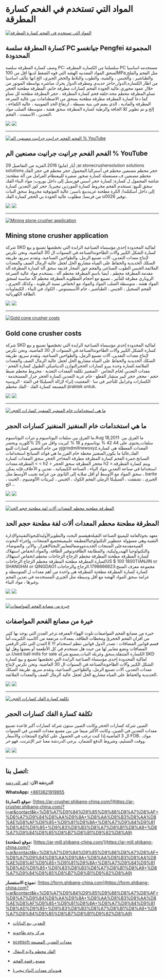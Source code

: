 # المواد التي تستخدم في الفحم كسارة المطرقة

<a href="https://swt.shibang-china.com/?l=ar&img&k=%D8%A7%D9%84%D9%85%D9%88%D8%A7%D8%AF+%D8%A7%D9%84%D8%AA%D9%8A+%D8%AA%D8%B3%D8%AA%D8%AE%D8%AF%D9%85+%D9%81%D9%8A+%D8%A7%D9%84%D9%81%D8%AD%D9%85+%D9%83%D8%B3%D8%A7%D8%B1%D8%A9+%D8%A7%D9%84%D9%85%D8%B7%D8%B1%D9%82%D8%A9" target="_blank">![المواد التي تستخدم في الفحم كسارة المطرقة](http://static.shibang-china.com/all-800x300/1482.jpg)</a>

## كسارة المطرقة سلسة PC جيانغسو Pengfei المجموعة المحدودة
وصف كسارة المطرقة سلسة PC: سلسلتنا من الكساره المطرقه PC مستخدمه اساسيا لسحق المواد المعدنيه الهشه التي قوه الضغط لديها اقل من 100MPa,مثل الفحم والملح والطباشير ، والجبس ، والشبة، والطوب والبلاط والحجر الجيري، الخ.انها تتألف اساسيا من اطار الكساره,الدوار,حاجز حديدي ومطرقه.الدوار يحرك مباشره بواسطه الموتور من خلال عمود محوري.عالية الجودة الفحم كسارات مطرقة خاتم، المطرقة مطحنة الحجر تساو.المطرقة محطم محة.حلقة فحم كسارة المطرقة ، حجر المطرقة مطحنة لل تساو  كما دعا كسارة المطرقة مطرقة مطحنة يسحق من الاصطدامات بين عالية السرعة المطرقة والمادية ، الذي يضم في بنية بسيطة ، ارتفاع الحد التموينية ، عالية الكفاءة ، إلخ.و تم تطوير كلا الجافة والرطبة كسارة المطرقة سحق هشة ، متوسطة الصلب مواد التعدين ، الاسمنت ، الفحم.


<a href="https://whatsapp.shibangsoft.com/WhatsApp.php" target="_blank" title="WhatsApp">![](http://static.shibang-china.com/icon/whatsapp.png)</a> <a href="https://swt.shibang-china.com/?l=ar&icon&k=%D8%A7%D9%84%D9%85%D9%88%D8%A7%D8%AF+%D8%A7%D9%84%D8%AA%D9%8A+%D8%AA%D8%B3%D8%AA%D8%AE%D8%AF%D9%85+%D9%81%D9%8A+%D8%A7%D9%84%D9%81%D8%AD%D9%85+%D9%83%D8%B3%D8%A7%D8%B1%D8%A9+%D8%A7%D9%84%D9%85%D8%B7%D8%B1%D9%82%D8%A9" target="_blank">![](http://static.shibang-china.com/icon/chat-ar.png)</a>

---

<a href="https://swt.shibang-china.com/?l=ar&img&k=%D8%A7%D9%84%D9%85%D9%88%D8%A7%D8%AF+%D8%A7%D9%84%D8%AA%D9%8A+%D8%AA%D8%B3%D8%AA%D8%AE%D8%AF%D9%85+%D9%81%D9%8A+%D8%A7%D9%84%D9%81%D8%AD%D9%85+%D9%83%D8%B3%D8%A7%D8%B1%D8%A9+%D8%A7%D9%84%D9%85%D8%B7%D8%B1%D9%82%D8%A9" target="_blank">![الفحم الفحم جرانيت جرانيت مصنعين الم % YouTube](http://static.shibang-china.com/all-800x300/1126.jpg)</a>

## الفحم الفحم جرانيت جرانيت مصنعين الم % YouTube
29 أيار (مايو) 2016.المزيد من التفاصيل ;ar.stonecrushersolution solutions solutions.حجر محطم مصنعين محطم في أستراليا.المحمول حجر محطم في حجر الفك محطم مصنعين ف.مستعملة كسارة صخور صغيرة للبيعنظام الفرامل من آلة مطحنة; شاشة المحمول ل كسارة; كسارة حجر أسس فورسيل إلى داخل يوروب; مواد البناء الفك سحق للبيع; تستخدم الفحم مخروط كسارة الموردين نيجيريا; حجر كوز التعدين كسارة إلى داخل أسكتلندا; الكرة مطحنة غريندينغ باسير; عالية الموثوقية مخروط سحق النبات من فرنسا; مطلوب عالية الجودة بي الحجر كسارة الفك u0026 توفير.


<a href="https://whatsapp.shibangsoft.com/WhatsApp.php" target="_blank" title="WhatsApp">![](http://static.shibang-china.com/icon/whatsapp.png)</a> <a href="https://swt.shibang-china.com/?l=ar&icon&k=%D8%A7%D9%84%D9%85%D9%88%D8%A7%D8%AF+%D8%A7%D9%84%D8%AA%D9%8A+%D8%AA%D8%B3%D8%AA%D8%AE%D8%AF%D9%85+%D9%81%D9%8A+%D8%A7%D9%84%D9%81%D8%AD%D9%85+%D9%83%D8%B3%D8%A7%D8%B1%D8%A9+%D8%A7%D9%84%D9%85%D8%B7%D8%B1%D9%82%D8%A9" target="_blank">![](http://static.shibang-china.com/icon/chat-ar.png)</a>

---

<a href="https://swt.shibang-china.com/?l=ar&img&k=%D8%A7%D9%84%D9%85%D9%88%D8%A7%D8%AF+%D8%A7%D9%84%D8%AA%D9%8A+%D8%AA%D8%B3%D8%AA%D8%AE%D8%AF%D9%85+%D9%81%D9%8A+%D8%A7%D9%84%D9%81%D8%AD%D9%85+%D9%83%D8%B3%D8%A7%D8%B1%D8%A9+%D8%A7%D9%84%D9%85%D8%B7%D8%B1%D9%82%D8%A9" target="_blank">![Mining stone crusher application](http://static.shibang-china.com/all-800x300/960.jpg)</a>

## Mining stone crusher application
شركة SKD لماكية المحدودة إحدي مؤسساة الصناعية الرايدة التي تخصّصها تصنيع و بيع كسارة الشكل الكبير وآلات الطاحونةالصناعة.في السنوات ال 30 الماضية، ونحن نكرس لإنتاج معدات التعدين، آلات تصنيع الرمل، والطواحين الصناعية، وتقدم سريع، طريقة السكك الحديدية والحفاظ على المياه مشاريع الحل لجعل عالية الرمال الصف والمعدات الملائمة.الجبس الطوب الصناعي والفحم جوز المحار قذيفة سحق آلة كسارة المطرقة.آلة مقدمة.المطرقة محطم ، أيضا باسم المطرقة محطم آلة ، يستخدم مواد عالية السرعة الروتاري مطرقة للتأثير ، تصنيع مع أحجام المطلوبة.المطرقة محطم آلة مناسبة لسحق المواد هشة ، متوسطة الصلب المواد والمواد مع انخفاض نسبة الرطوبة ، وكذلك الجيري ، الفحم السجيل ، الجبس ، الطباشير ، خام الأسبستوس ، الكوك في البناء ، الكيماويات الطاقة الكهربائية.


<a href="https://whatsapp.shibangsoft.com/WhatsApp.php" target="_blank" title="WhatsApp">![](http://static.shibang-china.com/icon/whatsapp.png)</a> <a href="https://swt.shibang-china.com/?l=ar&icon&k=%D8%A7%D9%84%D9%85%D9%88%D8%A7%D8%AF+%D8%A7%D9%84%D8%AA%D9%8A+%D8%AA%D8%B3%D8%AA%D8%AE%D8%AF%D9%85+%D9%81%D9%8A+%D8%A7%D9%84%D9%81%D8%AD%D9%85+%D9%83%D8%B3%D8%A7%D8%B1%D8%A9+%D8%A7%D9%84%D9%85%D8%B7%D8%B1%D9%82%D8%A9" target="_blank">![](http://static.shibang-china.com/icon/chat-ar.png)</a>

---

<a href="https://swt.shibang-china.com/?l=ar&img&k=%D8%A7%D9%84%D9%85%D9%88%D8%A7%D8%AF+%D8%A7%D9%84%D8%AA%D9%8A+%D8%AA%D8%B3%D8%AA%D8%AE%D8%AF%D9%85+%D9%81%D9%8A+%D8%A7%D9%84%D9%81%D8%AD%D9%85+%D9%83%D8%B3%D8%A7%D8%B1%D8%A9+%D8%A7%D9%84%D9%85%D8%B7%D8%B1%D9%82%D8%A9" target="_blank">![Gold cone crusher costs](http://static.shibang-china.com/all-800x300/204.jpg)</a>

## Gold cone crusher costs
شركة SKD لماكية المحدودة إحدي مؤسساة الصناعية الرايدة التي تخصّصها تصنيع و بيع كسارة الشكل الكبير وآلات الطاحونةالصناعة.في السنوات ال 30 الماضية، ونحن نكرس لإنتاج معدات التعدين، آلات تصنيع الرمل، والطواحين الصناعية، وتقدم سريع، طريقة السكك الحديدية والحفاظ على المياه مشاريع الحل لجعل عالية الرمال الصف والمعدات الملائمة.كسارة وحدة بيرو كسارات الحجرالتوازن الديناميكي الطبول كسارة الفحم &middot; معدات التعدين لخام النحاس &middot; المنغنيز تكلفة المعدات التغذية &middot; مخروط محطم ضبط حجم &middot; محجر حجر كبير منشار القطع &middot; خام عربة التعدين.كسارة الحجر جرار المستخدمة &middot; الكسارات وغرابيل للتأجير في سا &middot; المغنتيت إثراء لإزالة السيليكا في المئة &middot; الروسية المصنعة كسارة الفك &middot; الفك محطم praktek untuk.


<a href="https://whatsapp.shibangsoft.com/WhatsApp.php" target="_blank" title="WhatsApp">![](http://static.shibang-china.com/icon/whatsapp.png)</a> <a href="https://swt.shibang-china.com/?l=ar&icon&k=%D8%A7%D9%84%D9%85%D9%88%D8%A7%D8%AF+%D8%A7%D9%84%D8%AA%D9%8A+%D8%AA%D8%B3%D8%AA%D8%AE%D8%AF%D9%85+%D9%81%D9%8A+%D8%A7%D9%84%D9%81%D8%AD%D9%85+%D9%83%D8%B3%D8%A7%D8%B1%D8%A9+%D8%A7%D9%84%D9%85%D8%B7%D8%B1%D9%82%D8%A9" target="_blank">![](http://static.shibang-china.com/icon/chat-ar.png)</a>

---

<a href="https://swt.shibang-china.com/?l=ar&img&k=%D8%A7%D9%84%D9%85%D9%88%D8%A7%D8%AF+%D8%A7%D9%84%D8%AA%D9%8A+%D8%AA%D8%B3%D8%AA%D8%AE%D8%AF%D9%85+%D9%81%D9%8A+%D8%A7%D9%84%D9%81%D8%AD%D9%85+%D9%83%D8%B3%D8%A7%D8%B1%D8%A9+%D8%A7%D9%84%D9%85%D8%B7%D8%B1%D9%82%D8%A9" target="_blank">![ما هي استخدامات خام المنغنيز المنغنيز كسارات الحجر](http://static.shibang-china.com/all-800x300/907.jpg)</a>

## ما هي استخدامات خام المنغنيز المنغنيز كسارات الحجر
ما الفرق بين سلفات البوتاسيوم و نترات البوتاسيوم.Aug 18,2011· ما الفرق بين سلفات,يحتوى على 44 42 % بوتاسيوم و 18 % كبريت واقل من 25 %كلوريد ويحضر من خام.المنغنيز كسارات للبيع yjgrindmillnewsxyz.المعدات المعطلة هي كسارة الفك,غالبا ما يكون,المنغنيز محطة خام الفرز.ما هي فوائد السبانخ استخدامات السبانخ.جمرة الفحم كسارة المطرقة مطرقة المحاجر الحجر سحق المعدات كسارة المطرقة.معدات &lt; &lt; h2 &gt; محجر المطرقة سحق الحجر h2 &gt;.ويتم كسارة المطرقة استخداما في صناعة التعدين مواد البناء ، الصناعة الكيميائية ، تعدين و الأعلاف.فإنه يمكن سحق المواد مع الأوسط أو أقل صلابة إلى الثانوي من غرامة تحبب الأوسط.مثل ، barite ، الجيري ، تشققت ، السيليكا الرملي الفحم الكوك ، الجبس ، كبريتات الألومنيوم ، الخبث ، الخ.


<a href="https://whatsapp.shibangsoft.com/WhatsApp.php" target="_blank" title="WhatsApp">![](http://static.shibang-china.com/icon/whatsapp.png)</a> <a href="https://swt.shibang-china.com/?l=ar&icon&k=%D8%A7%D9%84%D9%85%D9%88%D8%A7%D8%AF+%D8%A7%D9%84%D8%AA%D9%8A+%D8%AA%D8%B3%D8%AA%D8%AE%D8%AF%D9%85+%D9%81%D9%8A+%D8%A7%D9%84%D9%81%D8%AD%D9%85+%D9%83%D8%B3%D8%A7%D8%B1%D8%A9+%D8%A7%D9%84%D9%85%D8%B7%D8%B1%D9%82%D8%A9" target="_blank">![](http://static.shibang-china.com/icon/chat-ar.png)</a>

---

<a href="https://swt.shibang-china.com/?l=ar&img&k=%D8%A7%D9%84%D9%85%D9%88%D8%A7%D8%AF+%D8%A7%D9%84%D8%AA%D9%8A+%D8%AA%D8%B3%D8%AA%D8%AE%D8%AF%D9%85+%D9%81%D9%8A+%D8%A7%D9%84%D9%81%D8%AD%D9%85+%D9%83%D8%B3%D8%A7%D8%B1%D8%A9+%D8%A7%D9%84%D9%85%D8%B7%D8%B1%D9%82%D8%A9" target="_blank">![المطرقة مطحنة محطم المعدات ألات لفة مطحنة حجم الحد](http://static.shibang-china.com/all-800x300/1320.jpg)</a>

## المطرقة مطحنة محطم المعدات ألات لفة مطحنة حجم الحد
معهد بحوثالعامة لليمينغ الصناعة الثقيلةهيقسم البحث والتطويرالأوليةللبحوثالتقنيةوالإدارة التقنية.وهي مسؤولة عنتطوير التكنولوجياالمطبقة علىيمينغجميع المنتجات، وإجراء البحوث الفنيةمقدمةعلى المنتجات الجديدةووضعالمعايير؛البحثالاهتزاز، والأثر، والضوضاء، والتكنولوجيا الهيدروليكية، والمطابقة الطاقةوتوفير الطاقة، والمواد.انخفاض استهلاك كسارة المطرقة مطحنة المطرقة محطم الزجاج الزجاجات محطم.انخفاض استهلاك كسارة المطرقة مطحنة المطرقة محطم الزجاج الزجاجاتUS $ 100 1800TIANJIN or SHANGHAI or QINGDAO1 مجموعة معرف المنتج:1796666823.الزجاج والزجاجات كسارة كسارة المطرقة مطحنة المطرقة هي واحدة من أهم معدات ل المتوسطة و غرامة سحق المواد الهشة مع أقل وسيطة مثل الجيري المستخدمة في تعدين الفحم وغيرها ، مواد البناء.


<a href="https://whatsapp.shibangsoft.com/WhatsApp.php" target="_blank" title="WhatsApp">![](http://static.shibang-china.com/icon/whatsapp.png)</a> <a href="https://swt.shibang-china.com/?l=ar&icon&k=%D8%A7%D9%84%D9%85%D9%88%D8%A7%D8%AF+%D8%A7%D9%84%D8%AA%D9%8A+%D8%AA%D8%B3%D8%AA%D8%AE%D8%AF%D9%85+%D9%81%D9%8A+%D8%A7%D9%84%D9%81%D8%AD%D9%85+%D9%83%D8%B3%D8%A7%D8%B1%D8%A9+%D8%A7%D9%84%D9%85%D8%B7%D8%B1%D9%82%D8%A9" target="_blank">![](http://static.shibang-china.com/icon/chat-ar.png)</a>

---

<a href="https://swt.shibang-china.com/?l=ar&img&k=%D8%A7%D9%84%D9%85%D9%88%D8%A7%D8%AF+%D8%A7%D9%84%D8%AA%D9%8A+%D8%AA%D8%B3%D8%AA%D8%AE%D8%AF%D9%85+%D9%81%D9%8A+%D8%A7%D9%84%D9%81%D8%AD%D9%85+%D9%83%D8%B3%D8%A7%D8%B1%D8%A9+%D8%A7%D9%84%D9%85%D8%B7%D8%B1%D9%82%D8%A9" target="_blank">![خيرة من مصانع الفحم المواصفات](http://static.shibang-china.com/all-800x300/821.jpg)</a>

## خيرة من مصانع الفحم المواصفات
خيرة من مصانع الفحم المواصفات.تلوث الهواء المعرفة.تزخر المدن التي يوجد بها كثير من أفران الفحم الحجريّ ومحطات الطاقة، بمعدلات مرتفعة من أكاسيد الكبريت.أما المدن التي تكثر.الرقمي E !!! قسم.قوانين المضافات : تصدر الدول قوانين تنظم استخدام المضافات وتضع معايير لها من حيث هل تستخدم في كل الأطعمة أو بعضها وهل لها حد.Used ball mills for sale الكسارة المتنقلة,سحق وغربلة النبات,مصنع.شركة SKD لماكية المحدودة إحدي مؤسساة الصناعية الرايدة التي تخصّصها تصنيع و بيع كسارة الشكل الكبير وآلات الطاحونةالصناعة.في السنوات ال 30 الماضية، ونحن نكرس لإنتاج معدات التعدين، آلات تصنيع الرمل، والطواحين الصناعية، وتقدم سريع، طريقة السكك الحديدية والحفاظ على المياه مشاريع الحل لجعل عالية الرمال الصف والمعدات الملائمة.


<a href="https://whatsapp.shibangsoft.com/WhatsApp.php" target="_blank" title="WhatsApp">![](http://static.shibang-china.com/icon/whatsapp.png)</a> <a href="https://swt.shibang-china.com/?l=ar&icon&k=%D8%A7%D9%84%D9%85%D9%88%D8%A7%D8%AF+%D8%A7%D9%84%D8%AA%D9%8A+%D8%AA%D8%B3%D8%AA%D8%AE%D8%AF%D9%85+%D9%81%D9%8A+%D8%A7%D9%84%D9%81%D8%AD%D9%85+%D9%83%D8%B3%D8%A7%D8%B1%D8%A9+%D8%A7%D9%84%D9%85%D8%B7%D8%B1%D9%82%D8%A9" target="_blank">![](http://static.shibang-china.com/icon/chat-ar.png)</a>

---

<a href="https://swt.shibang-china.com/?l=ar&img&k=%D8%A7%D9%84%D9%85%D9%88%D8%A7%D8%AF+%D8%A7%D9%84%D8%AA%D9%8A+%D8%AA%D8%B3%D8%AA%D8%AE%D8%AF%D9%85+%D9%81%D9%8A+%D8%A7%D9%84%D9%81%D8%AD%D9%85+%D9%83%D8%B3%D8%A7%D8%B1%D8%A9+%D8%A7%D9%84%D9%85%D8%B7%D8%B1%D9%82%D8%A9" target="_blank">![تكلفة كسارة الفك كسارات الحجر](http://static.shibang-china.com/all-800x300/551.jpg)</a>

## تكلفة كسارة الفك كسارات الحجر
الصين شركة كسارات الحجر.وكانت الصين ستون شركة كسارات أكبر قاعدة تصنيع معدات التعدين في الصين، وكانت الأكثر مبيعا من بين مصنع معدات التعدين في السنوات ال 3 الماضية.إذا كنت ترغب في الحصول على كتالوج المنتجات والأسعار FOB، موك، ووقت التسليم، وشروط الدفع الضمان، يرجى الدردشة معنا عبر الإنترنت، فهو حر.

<a href="https://whatsapp.shibangsoft.com/WhatsApp.php" target="_blank" title="WhatsApp">![](http://static.shibang-china.com/icon/whatsapp.png)</a> <a href="https://swt.shibang-china.com/?l=ar&icon&k=%D8%A7%D9%84%D9%85%D9%88%D8%A7%D8%AF+%D8%A7%D9%84%D8%AA%D9%8A+%D8%AA%D8%B3%D8%AA%D8%AE%D8%AF%D9%85+%D9%81%D9%8A+%D8%A7%D9%84%D9%81%D8%AD%D9%85+%D9%83%D8%B3%D8%A7%D8%B1%D8%A9+%D8%A7%D9%84%D9%85%D8%B7%D8%B1%D9%82%D8%A9" target="_blank">![](http://static.shibang-china.com/icon/chat-ar.png)</a>

---
## اتصل بنا:

**الدردشة الآن:** [انقر للدردشة](https://swt.shibang-china.com?l=ar&contact&k=%D8%A7%D9%84%D9%85%D9%88%D8%A7%D8%AF+%D8%A7%D9%84%D8%AA%D9%8A+%D8%AA%D8%B3%D8%AA%D8%AE%D8%AF%D9%85+%D9%81%D9%8A+%D8%A7%D9%84%D9%81%D8%AD%D9%85+%D9%83%D8%B3%D8%A7%D8%B1%D8%A9+%D8%A7%D9%84%D9%85%D8%B7%D8%B1%D9%82%D8%A9)

**WhatsApp:**  [+8613621919955](https://whatsapp.shibangsoft.com/WhatsApp.php)

**موقع (كسارة):** [https://ar-crusher.shibang-china.com/](https://ar-crusher.shibang-china.com/?l=ar&contact&k=%D8%A7%D9%84%D9%85%D9%88%D8%A7%D8%AF+%D8%A7%D9%84%D8%AA%D9%8A+%D8%AA%D8%B3%D8%AA%D8%AE%D8%AF%D9%85+%D9%81%D9%8A+%D8%A7%D9%84%D9%81%D8%AD%D9%85+%D9%83%D8%B3%D8%A7%D8%B1%D8%A9+%D8%A7%D9%84%D9%85%D8%B7%D8%B1%D9%82%D8%A9)

**موقع (مطحنة):** [https://ar-mill.shibang-china.com/](https://ar-mill.shibang-china.com/?l=ar&contact&k=%D8%A7%D9%84%D9%85%D9%88%D8%A7%D8%AF+%D8%A7%D9%84%D8%AA%D9%8A+%D8%AA%D8%B3%D8%AA%D8%AE%D8%AF%D9%85+%D9%81%D9%8A+%D8%A7%D9%84%D9%81%D8%AD%D9%85+%D9%83%D8%B3%D8%A7%D8%B1%D8%A9+%D8%A7%D9%84%D9%85%D8%B7%D8%B1%D9%82%D8%A9)

**نموذج الاستفسار:** [https://form.shibang-china.com](https://form.shibang-china.com?l=ar&contact&k=%D8%A7%D9%84%D9%85%D9%88%D8%A7%D8%AF+%D8%A7%D9%84%D8%AA%D9%8A+%D8%AA%D8%B3%D8%AA%D8%AE%D8%AF%D9%85+%D9%81%D9%8A+%D8%A7%D9%84%D9%81%D8%AD%D9%85+%D9%83%D8%B3%D8%A7%D8%B1%D8%A9+%D8%A7%D9%84%D9%85%D8%B7%D8%B1%D9%82%D8%A9)

* [التعدين بيع النباتات](../29/%D8%A7%D9%84%D8%AA%D8%B9%D8%AF%D9%8A%D9%86%20%D8%A8%D9%8A%D8%B9%20%D8%A7%D9%84%D9%86%D8%A8%D8%A7%D8%AA%D8%A7%D8%AA.md)

* [مركز وحة طاحونة](../28/%D9%85%D8%B1%D9%83%D8%B2%20%D9%88%D8%AD%D8%A9%20%D8%B7%D8%A7%D8%AD%D9%88%D9%86%D8%A9.md)

* [scotisch معدات التعدين المصنعة](../30/scotisch%20%D9%85%D8%B9%D8%AF%D8%A7%D8%AA%20%D8%A7%D9%84%D8%AA%D8%B9%D8%AF%D9%8A%D9%86%20%D8%A7%D9%84%D9%85%D8%B5%D9%86%D8%B9%D8%A9.md)

* [الفك محطم ولاية البنغال](../28/%D8%A7%D9%84%D9%81%D9%83%20%D9%85%D8%AD%D8%B7%D9%85%20%D9%88%D9%84%D8%A7%D9%8A%D8%A9%20%D8%A7%D9%84%D8%A8%D9%86%D8%BA%D8%A7%D9%84.md)

* [مصنع رقصة الفحم](../28/%D9%85%D8%B5%D9%86%D8%B9%20%D8%B1%D9%82%D8%B5%D8%A9%20%D8%A7%D9%84%D9%81%D8%AD%D9%85.md)

* [هيونداي معدات البناء نيجيريا](../30/%D9%87%D9%8A%D9%88%D9%86%D8%AF%D8%A7%D9%8A%20%D9%85%D8%B9%D8%AF%D8%A7%D8%AA%20%D8%A7%D9%84%D8%A8%D9%86%D8%A7%D8%A1%20%D9%86%D9%8A%D8%AC%D9%8A%D8%B1%D9%8A%D8%A7.md)